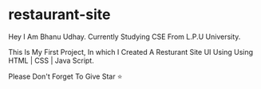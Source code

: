# restaurant-site

Hey I Am Bhanu Udhay. 
Currently Studying CSE From L.P.U University. 

This Is My First Project, In which I Created A
Resturant Site UI Using Using HTML | CSS | Java Script.

Please Don't Forget To Give Star ⭐ 
 
